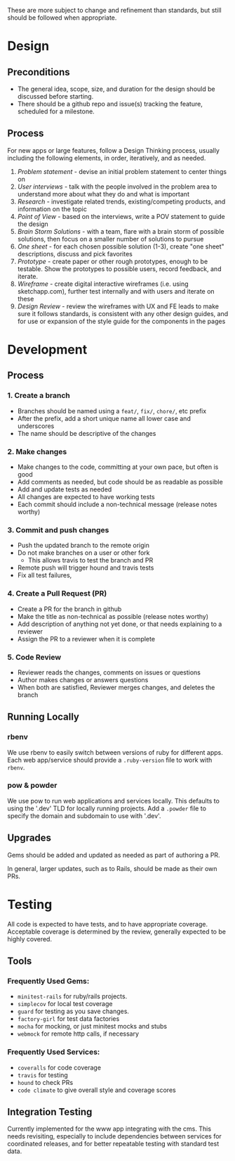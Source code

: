 These are more subject to change and refinement than standards, but still should be followed when appropriate.

# Design

## Preconditions
* The general idea, scope, size, and duration for the design should be discussed before starting.
* There should be a github repo and issue(s) tracking the feature, scheduled for a milestone.

## Process
For new apps or large features, follow a Design Thinking process, usually including the following elements, in order, iteratively, and as needed.

1. *Problem statement* - devise an initial problem statement to center things on
1. *User interviews* - talk with the people involved in the problem area to understand more about what they do and what is important
1. *Research* - investigate related trends, existing/competing products, and information on the topic
1. *Point of View* - based on the interviews, write a POV statement to guide the design
1. *Brain Storm Solutions* - with a team, flare with a brain storm of possible solutions, then focus on a smaller number of solutions to pursue
1. *One sheet* - for each chosen possible solution (1-3), create "one sheet" descriptions, discuss and pick favorites
1. *Prototype* - create paper or other rough prototypes, enough to be testable. Show the prototypes to possible users, record feedback, and iterate.
1. *Wireframe* - create digital interactive wireframes (i.e. using sketchapp.com), further test internally and with users and iterate on these
1. *Design Review* - review the wireframes with UX and FE leads to make sure it follows standards, is consistent with any other design guides, and for use or expansion of the style guide for the components in the pages


# Development

## Process

### 1. Create a branch
- Branches should be named using a `feat/`, `fix/`, `chore/`, etc prefix
- After the prefix, add a short unique name all lower case and underscores
- The name should be descriptive of the changes

### 2. Make changes
- Make changes to the code, committing at your own pace, but often is good
- Add comments as needed, but code should be as readable as possible
- Add and update tests as needed
- All changes are expected to have working tests
- Each commit should include a non-technical message (release notes worthy)

### 3. Commit and push changes
- Push the updated branch to the remote origin
- Do not make branches on a user or other fork
  - This allows travis to test the branch and PR
- Remote push will trigger hound and travis tests
- Fix all test failures,

### 4. Create a Pull Request (PR)
- Create a PR for the branch in github
- Make the title as non-technical as possible (release notes worthy)
- Add description of anything not yet done, or that needs explaining to a reviewer
- Assign the PR to a reviewer when it is complete

### 5. Code Review
- Reviewer reads the changes, comments on issues or questions
- Author makes changes or answers questions
- When both are satisfied, Reviewer merges changes, and deletes the branch

## Running Locally

### rbenv

We use rbenv to easily switch between versions of ruby for different apps.
Each web app/service should provide a `.ruby-version` file to work with `rbenv`.

### pow & powder

We use pow to run web applications and services locally.
This defaults to using the '.dev' TLD for locally running projects.
Add a `.powder` file to specify the domain and subdomain to use with '.dev'.


## Upgrades

Gems should be added and updated as needed as part of authoring a PR.

In general, larger updates, such as to Rails, should be made as their own PRs.

# Testing

All code is expected to have tests, and to have appropriate coverage.
Acceptable coverage is determined by the review, generally expected to be highly covered.

## Tools

### Frequently Used Gems:
* `minitest-rails` for ruby/rails projects.
* `simplecov` for local test coverage
* `guard` for testing as you save changes.
* `factory-girl` for test data factories
* `mocha` for mocking, or just minitest mocks and stubs
* `webmock` for remote http calls, if necessary

### Frequently Used Services:
* `coveralls` for code coverage
* `travis` for testing
* `hound` to check PRs
* `code climate` to give overall style and coverage scores

## Integration Testing

Currently implemented for the www app integrating with the cms.  This needs revisiting, especially to include dependencies between services for coordinated releases, and for better repeatable testing with standard test data.
